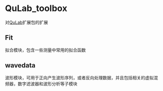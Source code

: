 # QuLab_toolbox

对[QuLab](https://github.com/feihoo87/QuLab)扩展包的扩展

## Fit
拟合模块，包含一些测量中常用的拟合函数

## wavedata
波形模块，可用于正向产生波形序列，或者反向处理数据，并且包括相关的虚拟混频器，数字滤波器和波形分析等子模块

